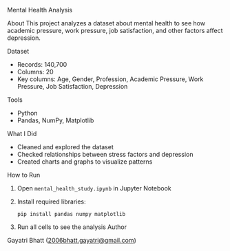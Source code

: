  Mental Health Analysis

About
This project analyzes a dataset about mental health to see how academic pressure, work pressure, job satisfaction, and other factors affect depression.

Dataset
* Records: 140,700
* Columns: 20
* Key columns: Age, Gender, Profession, Academic Pressure, Work Pressure, Job Satisfaction, Depression

Tools
* Python
* Pandas, NumPy, Matplotlib

 What I Did
* Cleaned and explored the dataset
* Checked relationships between stress factors and depression
* Created charts and graphs to visualize patterns

 How to Run
1. Open `mental_health_study.ipynb` in Jupyter Notebook
2. Install required libraries:

   ```
   pip install pandas numpy matplotlib
   ```
3. Run all cells to see the analysis
 Author

Gayatri Bhatt
(2006bhatt.gayatri@gmail.com)
